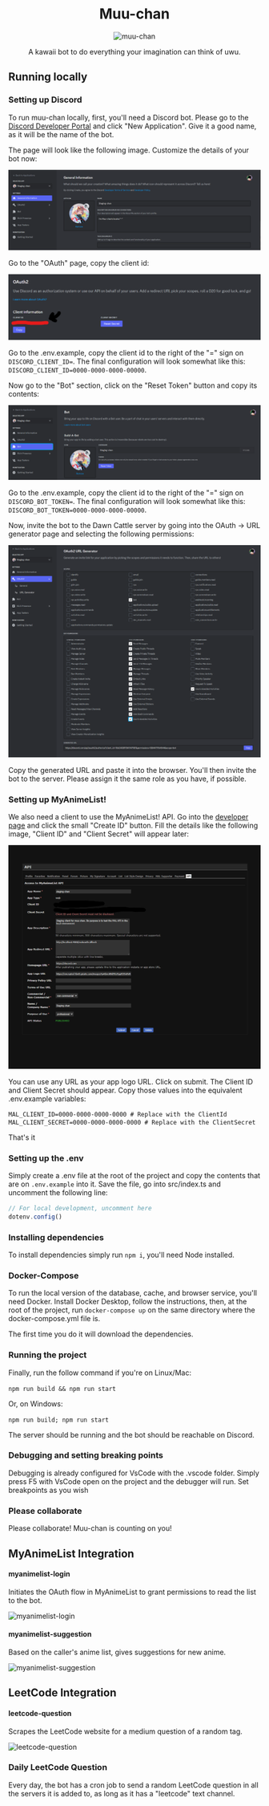<div align="center">
    <h1>Muu-chan</h1>
    <img src="https://i.imgur.com/3Z1Rr08.png" alt="muu-chan">
    <p>A kawaii bot to do everything your imagination can think of uwu.</p>
</div>

## Running locally

### Setting up Discord

To run muu-chan locally, first, you'll need a Discord bot. Please go to the [Discord Developer Portal](https://discord.com/developers/applications) and
click "New Application". Give it a good name, as it will be the name of the bot.

The page will look like the following image. Customize the details of your bot now:

![Discord Bot Created Page](./images/bot-created-page.png)

Go to the "OAuth" page, copy the client id:

![Discord Bot OAuth Page](./images/discord-oauth-page.png)

Go to the .env.example, copy the client id to the right of the "=" sign on `DISCORD_CLIENT_ID=`. The final configuration will look somewhat like this: `DISCORD_CLIENT_ID=0000-0000-0000-00000`.

Now go to the "Bot" section, click on the "Reset Token" button and copy its contents:

![Discord Bot Token Page](./images/discord-bot-oauth-page.png)

Go to the .env.example, copy the client id to the right of the "=" sign on `DISCORD_BOT_TOKEN=`. The final configuration will look somewhat like this: `DISCORD_BOT_TOKEN=0000-0000-0000-00000`.

Now, invite the bot to the Dawn Cattle server by going into the OAuth -> URL generator page and selecting the following permissions:

![Discord Bot Permissions Page](./images/discord-bot-permissions-page.png)

Copy the generated URL and paste it into the browser. You'll then invite the bot to the server. Please assign it the same role as you have, if possible.

### Setting up MyAnimeList!

We also need a client to use the MyAnimeList! API. Go into the [developer page](https://myanimelist.net/apiconfig) and click the small "Create ID" button. Fill the details like the following image, "Client ID" and "Client Secret" will appear later:

![MAL Setup](./images/mal-setup.png)

You can use any URL as your app logo URL. Click on submit. The Client ID and Client Secret should appear. Copy those values into the equivalent .env.example variables:

```
MAL_CLIENT_ID=0000-0000-0000-0000 # Replace with the ClientId
MAL_CLIENT_SECRET=0000-0000-0000-0000 # Replace with the ClientSecret
```

That's it

### Setting up the .env

Simply create a .env file at the root of the project and copy the contents that are on `.env.example` into it. Save the file, go into src/index.ts and uncomment the following line:

```ts
// For local development, uncomment here
dotenv.config()
```

### Installing dependencies

To install dependencies simply run `npm i`, you'll need Node installed.

### Docker-Compose

To run the local version of the database, cache, and browser service, you'll need Docker. Install Docker Desktop, follow the instructions, then, at the root of the project, run `docker-compose up` on the same directory where the docker-compose.yml file is.

The first time you do it will download the dependencies.

### Running the project

Finally, run the follow command if you're on Linux/Mac:

`npm run build && npm run start`

Or, on Windows:

`npm run build; npm run start`

The server should be running and the bot should be reachable on Discord.

### Debugging and setting breaking points

Debugging is already configured for VsCode with the .vscode folder. Simply press F5 with VsCode open on the project and the debugger will run. Set breakpoints as you wish

### Please collaborate

Please collaborate! Muu-chan is counting on you!

## MyAnimeList Integration

#### myanimelist-login

Initiates the OAuth flow in MyAnimeList to grant permissions to read the list to the bot.

![myanimelist-login](https://imgur.com/KXC0jH7.png)

#### myanimelist-suggestion

Based on the caller's anime list, gives suggestions for new anime.

![myanimelist-suggestion](https://imgur.com/hsy4gAi.png)

## LeetCode Integration

#### leetcode-question

Scrapes the LeetCode website for a medium question of a random tag.

![leetcode-question](https://imgur.com/4ELwl79.png)

### Daily LeetCode Question

Every day, the bot has a cron job to send a random LeetCode question in all the servers it is added to, as long as it has a "leetcode" text channel.
